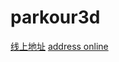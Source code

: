 # parkour3d
[线上地址](http://cestbonsport.act.qq.com/)
[address online](http://cestbonsport.act.qq.com/)

